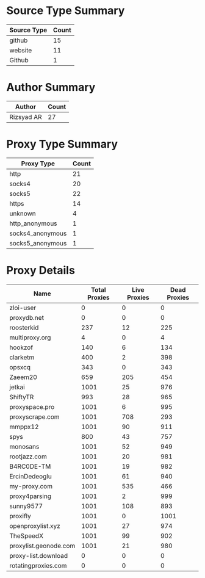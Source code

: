 # Source Type Summary

| Source Type | Count |
|-------------|-------|
| github | 15 |
| website | 11 |
| Github | 1 |


# Author Summary

| Author | Count |
|--------|-------|
| Rizsyad AR | 27 |


# Proxy Type Summary

| Proxy Type | Count |
|------------|-------|
| http | 21 |
| socks4 | 20 |
| socks5 | 22 |
| https | 14 |
| unknown | 4 |
| http_anonymous | 1 |
| socks4_anonymous | 1 |
| socks5_anonymous | 1 |


# Proxy Details

| Name | Total Proxies | Live Proxies | Dead Proxies |
|------|---------------|--------------|---------------|
| zloi-user | 0 | 0 | 0 |
| proxydb.net | 0 | 0 | 0 |
| roosterkid | 237 | 12 | 225 |
| multiproxy.org | 4 | 0 | 4 |
| hookzof | 140 | 6 | 134 |
| clarketm | 400 | 2 | 398 |
| opsxcq | 343 | 0 | 343 |
| Zaeem20 | 659 | 205 | 454 |
| jetkai | 1001 | 25 | 976 |
| ShiftyTR | 993 | 28 | 965 |
| proxyspace.pro | 1001 | 6 | 995 |
| proxyscrape.com | 1001 | 708 | 293 |
| mmppx12 | 1001 | 90 | 911 |
| spys | 800 | 43 | 757 |
| monosans | 1001 | 52 | 949 |
| rootjazz.com | 1001 | 20 | 981 |
| B4RC0DE-TM | 1001 | 19 | 982 |
| ErcinDedeoglu | 1001 | 61 | 940 |
| my-proxy.com | 1001 | 535 | 466 |
| proxy4parsing | 1001 | 2 | 999 |
| sunny9577 | 1001 | 108 | 893 |
| proxifly | 1001 | 0 | 1001 |
| openproxylist.xyz | 1001 | 27 | 974 |
| TheSpeedX | 1001 | 99 | 902 |
| proxylist.geonode.com | 1001 | 21 | 980 |
| proxy-list.download | 0 | 0 | 0 |
| rotatingproxies.com | 0 | 0 | 0 |
